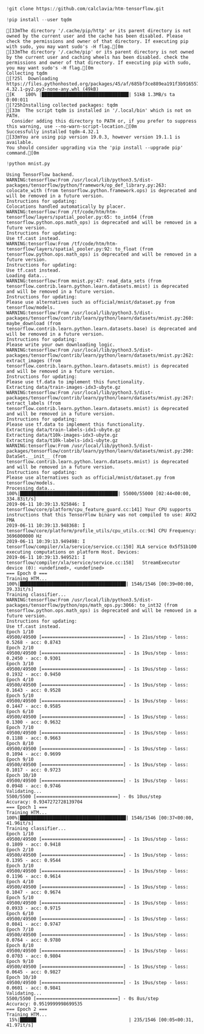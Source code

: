 

```python
!git clone https://github.com/calclavia/htm-tensorflow.git
```


```python
!pip install --user tqdm
```

    [33mThe directory '/.cache/pip/http' or its parent directory is not owned by the current user and the cache has been disabled. Please check the permissions and owner of that directory. If executing pip with sudo, you may want sudo's -H flag.[0m
    [33mThe directory '/.cache/pip' or its parent directory is not owned by the current user and caching wheels has been disabled. check the permissions and owner of that directory. If executing pip with sudo, you may want sudo's -H flag.[0m
    Collecting tqdm
    [?25l  Downloading https://files.pythonhosted.org/packages/45/af/685bf3ce889ea191f3b916557f5677cc95a5e87b2fa120d74b5dd6d049d0/tqdm-4.32.1-py2.py3-none-any.whl (49kB)
    [K    100% |████████████████████████████████| 51kB 1.3MB/s ta 0:00:011
    [?25hInstalling collected packages: tqdm
    [33m  The script tqdm is installed in '/.local/bin' which is not on PATH.
      Consider adding this directory to PATH or, if you prefer to suppress this warning, use --no-warn-script-location.[0m
    Successfully installed tqdm-4.32.1
    [33mYou are using pip version 19.0.3, however version 19.1.1 is available.
    You should consider upgrading via the 'pip install --upgrade pip' command.[0m



```python
!python mnist.py
```

    Using TensorFlow backend.
    WARNING:tensorflow:From /usr/local/lib/python3.5/dist-packages/tensorflow/python/framework/op_def_library.py:263: colocate_with (from tensorflow.python.framework.ops) is deprecated and will be removed in a future version.
    Instructions for updating:
    Colocations handled automatically by placer.
    WARNING:tensorflow:From /tf/code/htm/htm-tensorflow/layers/spatial_pooler.py:65: to_int64 (from tensorflow.python.ops.math_ops) is deprecated and will be removed in a future version.
    Instructions for updating:
    Use tf.cast instead.
    WARNING:tensorflow:From /tf/code/htm/htm-tensorflow/layers/spatial_pooler.py:92: to_float (from tensorflow.python.ops.math_ops) is deprecated and will be removed in a future version.
    Instructions for updating:
    Use tf.cast instead.
    Loading data...
    WARNING:tensorflow:From mnist.py:47: read_data_sets (from tensorflow.contrib.learn.python.learn.datasets.mnist) is deprecated and will be removed in a future version.
    Instructions for updating:
    Please use alternatives such as official/mnist/dataset.py from tensorflow/models.
    WARNING:tensorflow:From /usr/local/lib/python3.5/dist-packages/tensorflow/contrib/learn/python/learn/datasets/mnist.py:260: maybe_download (from tensorflow.contrib.learn.python.learn.datasets.base) is deprecated and will be removed in a future version.
    Instructions for updating:
    Please write your own downloading logic.
    WARNING:tensorflow:From /usr/local/lib/python3.5/dist-packages/tensorflow/contrib/learn/python/learn/datasets/mnist.py:262: extract_images (from tensorflow.contrib.learn.python.learn.datasets.mnist) is deprecated and will be removed in a future version.
    Instructions for updating:
    Please use tf.data to implement this functionality.
    Extracting data/train-images-idx3-ubyte.gz
    WARNING:tensorflow:From /usr/local/lib/python3.5/dist-packages/tensorflow/contrib/learn/python/learn/datasets/mnist.py:267: extract_labels (from tensorflow.contrib.learn.python.learn.datasets.mnist) is deprecated and will be removed in a future version.
    Instructions for updating:
    Please use tf.data to implement this functionality.
    Extracting data/train-labels-idx1-ubyte.gz
    Extracting data/t10k-images-idx3-ubyte.gz
    Extracting data/t10k-labels-idx1-ubyte.gz
    WARNING:tensorflow:From /usr/local/lib/python3.5/dist-packages/tensorflow/contrib/learn/python/learn/datasets/mnist.py:290: DataSet.__init__ (from tensorflow.contrib.learn.python.learn.datasets.mnist) is deprecated and will be removed in a future version.
    Instructions for updating:
    Please use alternatives such as official/mnist/dataset.py from tensorflow/models.
    Processing data...
    100%|████████████████████████████████████| 55000/55000 [02:44<00:00, 334.83it/s]
    2019-06-11 10:39:13.925846: I tensorflow/core/platform/cpu_feature_guard.cc:141] Your CPU supports instructions that this TensorFlow binary was not compiled to use: AVX2 FMA
    2019-06-11 10:39:13.948368: I tensorflow/core/platform/profile_utils/cpu_utils.cc:94] CPU Frequency: 3696000000 Hz
    2019-06-11 10:39:13.949498: I tensorflow/compiler/xla/service/service.cc:150] XLA service 0x5f51b100 executing computations on platform Host. Devices:
    2019-06-11 10:39:13.949521: I tensorflow/compiler/xla/service/service.cc:158]   StreamExecutor device (0): <undefined>, <undefined>
    === Epoch 0 ===
    Training HTM...
    100%|███████████████████████████████████████| 1546/1546 [00:39<00:00, 39.33it/s]
    Training classifier...
    WARNING:tensorflow:From /usr/local/lib/python3.5/dist-packages/tensorflow/python/ops/math_ops.py:3066: to_int32 (from tensorflow.python.ops.math_ops) is deprecated and will be removed in a future version.
    Instructions for updating:
    Use tf.cast instead.
    Epoch 1/10
    49500/49500 [==============================] - 1s 21us/step - loss: 0.5268 - acc: 0.8743
    Epoch 2/10
    49500/49500 [==============================] - 1s 19us/step - loss: 0.2450 - acc: 0.9301
    Epoch 3/10
    49500/49500 [==============================] - 1s 19us/step - loss: 0.1932 - acc: 0.9450
    Epoch 4/10
    49500/49500 [==============================] - 1s 19us/step - loss: 0.1643 - acc: 0.9528
    Epoch 5/10
    49500/49500 [==============================] - 1s 19us/step - loss: 0.1447 - acc: 0.9585
    Epoch 6/10
    49500/49500 [==============================] - 1s 19us/step - loss: 0.1300 - acc: 0.9632
    Epoch 7/10
    49500/49500 [==============================] - 1s 19us/step - loss: 0.1188 - acc: 0.9663
    Epoch 8/10
    49500/49500 [==============================] - 1s 19us/step - loss: 0.1094 - acc: 0.9699
    Epoch 9/10
    49500/49500 [==============================] - 1s 19us/step - loss: 0.1017 - acc: 0.9723
    Epoch 10/10
    49500/49500 [==============================] - 1s 19us/step - loss: 0.0948 - acc: 0.9746
    Validating...
    5500/5500 [==============================] - 0s 10us/step
    Accuracy: 0.9347272728139704
    === Epoch 1 ===
    Training HTM...
    100%|███████████████████████████████████████| 1546/1546 [00:37<00:00, 41.96it/s]
    Training classifier...
    Epoch 1/10
    49500/49500 [==============================] - 1s 19us/step - loss: 0.1809 - acc: 0.9418
    Epoch 2/10
    49500/49500 [==============================] - 1s 19us/step - loss: 0.1395 - acc: 0.9544
    Epoch 3/10
    49500/49500 [==============================] - 1s 19us/step - loss: 0.1196 - acc: 0.9614
    Epoch 4/10
    49500/49500 [==============================] - 1s 19us/step - loss: 0.1047 - acc: 0.9674
    Epoch 5/10
    49500/49500 [==============================] - 1s 19us/step - loss: 0.0933 - acc: 0.9715
    Epoch 6/10
    49500/49500 [==============================] - 1s 19us/step - loss: 0.0841 - acc: 0.9747
    Epoch 7/10
    49500/49500 [==============================] - 1s 19us/step - loss: 0.0764 - acc: 0.9780
    Epoch 8/10
    49500/49500 [==============================] - 1s 19us/step - loss: 0.0703 - acc: 0.9804
    Epoch 9/10
    49500/49500 [==============================] - 1s 19us/step - loss: 0.0645 - acc: 0.9827
    Epoch 10/10
    49500/49500 [==============================] - 1s 19us/step - loss: 0.0601 - acc: 0.9841
    Validating...
    5500/5500 [==============================] - 0s 8us/step
    Accuracy: 0.9519999998699535
    === Epoch 2 ===
    Training HTM...
     15%|██████                                  | 235/1546 [00:05<00:31, 41.97it/s]


```python

```
